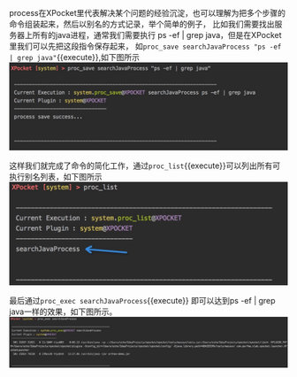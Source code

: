 
process在XPocket里代表解决某个问题的经验沉淀，也可以理解为把多个步骤的命令组装起来，然后以别名的方式记录，举个简单的例子，
比如我们需要找出服务器上所有的java进程，通常我们需要执行 ps -ef | grep java，但是在XPocket里我们可以先把这段指令保存起来，
如`proc_save searchJavaProcess "ps -ef | grep java"`{{execute}},如下图所示
![proc_save](../resourse/proc_save.jpg)

这样我们就完成了命令的简化工作，通过`proc_list`{{execute}}可以列出所有可执行别名列表，如下图所示
![proce_list](../resourse/proc_list.jpg)

最后通过`proc_exec searchJavaProcess`{{execute}} 即可以达到ps -ef | grep java一样的效果，如下图所示。
![proc_exec](../resourse/proc_exec.jpg)
